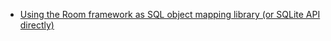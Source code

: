 
- [Using the Room framework as SQL object mapping library (or SQLite API directly)](http://www.vogella.com/tutorials/AndroidSQLite/article.html#room_persistence)
